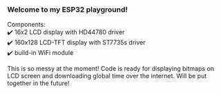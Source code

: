 ### Welcome to my ESP32 playground!

Components: <br>
:heavy_check_mark: 16x2 LCD display with HD44780 driver <br>
:heavy_check_mark: 160x128 LCD-TFT display with ST7735s driver <br>
:heavy_check_mark: build-in WiFi module <br>

This is so messy at the moment! Code is ready for displaying bitmaps on LCD screen and downloading global time over the internet. Will be put together in the future!
